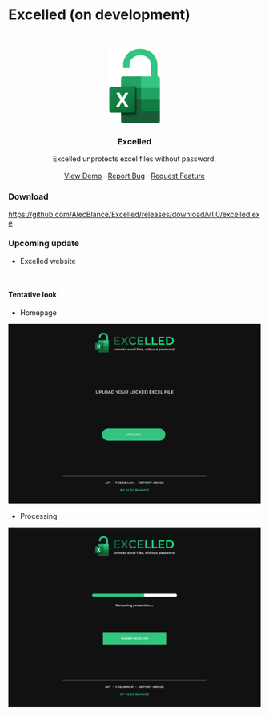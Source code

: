 # Excelled (on development)
<br />
<p align="center">
  <a href="https://github.com/AlecBlance/MarksmenInventory/">
    <img src="docs/logo.png" alt="Logo" height="150">
  </a>

  <h3 align="center">Excelled</h3>

  <p align="center">
    Excelled unprotects excel files without password. 
    <br />
    <br />
    <a href="https://youtu.be/v-O-r5LoX_E">View Demo</a>
    ·
    <a href="https://github.com/AlecBlance/Excelled/issues">Report Bug</a>
    ·
    <a href="https://github.com/AlecBlance/Excelled/issues">Request Feature</a>
  </p>
</p>

### Download
https://github.com/AlecBlance/Excelled/releases/download/v1.0/excelled.exe

### Upcoming update
- Excelled website

<br />

#### Tentative look
- Homepage
<p>
  <img src="docs/default.png" alt="Default web look" width="700">
</p>

- Processing
<p>
  <img src="docs/processing.png" alt="Default web look" width="700">
</p>
